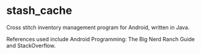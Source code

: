 stash_cache
===========

Cross stitch inventory management program for Android, written in Java.

References used include Android Programming: The Big Nerd Ranch Guide and StackOverflow.
